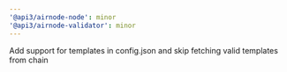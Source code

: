 ```yaml
---
'@api3/airnode-node': minor
'@api3/airnode-validator': minor
---
```


Add support for templates in config.json and skip fetching valid templates from chain
